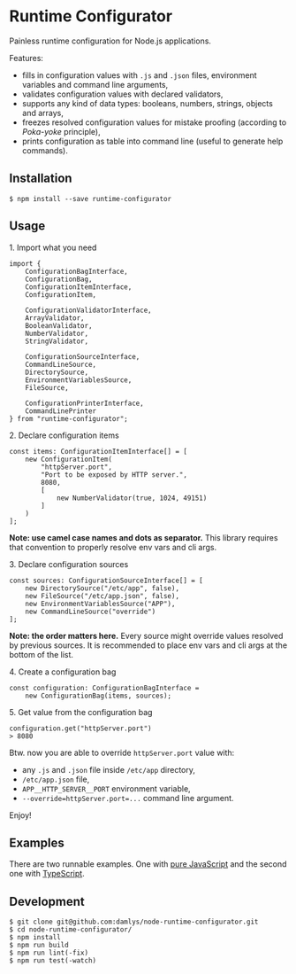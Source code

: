 Runtime Configurator
===

Painless runtime configuration for Node.js applications.

Features:

- fills in configuration values with `.js` and `.json` files,
  environment variables and command line arguments,
- validates configuration values with declared validators,
- supports any kind of data types: booleans, numbers, strings,
  objects and arrays,
- freezes resolved configuration values for mistake proofing
  (according to *Poka-yoke* principle),
- prints configuration as table into command line
  (useful to generate help commands).

## Installation

```
$ npm install --save runtime-configurator
```

## Usage

1\. Import what you need

```
import {
    ConfigurationBagInterface,
    ConfigurationBag,
    ConfigurationItemInterface,
    ConfigurationItem,

    ConfigurationValidatorInterface,
    ArrayValidator,
    BooleanValidator,
    NumberValidator,
    StringValidator,

    ConfigurationSourceInterface,
    CommandLineSource,
    DirectorySource,
    EnvironmentVariablesSource,
    FileSource,

    ConfigurationPrinterInterface,
    CommandLinePrinter
} from "runtime-configurator";
```

2\. Declare configuration items

```
const items: ConfigurationItemInterface[] = [
    new ConfigurationItem(
        "httpServer.port",
        "Port to be exposed by HTTP server.",
        8080,
        [
            new NumberValidator(true, 1024, 49151)
        ]
    )
];
```

**Note: use camel case names and dots as separator.**
This library requires that convention to properly resolve
env vars and cli args.

3\. Declare configuration sources

```
const sources: ConfigurationSourceInterface[] = [
    new DirectorySource("/etc/app", false),
    new FileSource("/etc/app.json", false),
    new EnvironmentVariablesSource("APP"),
    new CommandLineSource("override")
];
```

**Note: the order matters here.** Every source might
override values resolved by previous sources.
It is recommended to place env vars and cli args
at the bottom of the list.

4\. Create a configuration bag

```
const configuration: ConfigurationBagInterface = 
    new ConfigurationBag(items, sources);
```

5\. Get value from the configuration bag

```
configuration.get("httpServer.port")
> 8080
```

Btw. now you are able to override `httpServer.port` value with:
                                
- any `.js` and `.json` file inside `/etc/app` directory,
- `/etc/app.json` file,
- `APP__HTTP_SERVER__PORT` environment variable,
- `--override=httpServer.port=...` command line argument.

Enjoy!

## Examples

There are two runnable examples. One with
[pure JavaScript](https://github.com/damlys/node-runtime-configurator/tree/master/examples/js-app)
and the second one with
[TypeScript](https://github.com/damlys/node-runtime-configurator/tree/master/examples/ts-app).

## Development

```
$ git clone git@github.com:damlys/node-runtime-configurator.git
$ cd node-runtime-configurator/
$ npm install
$ npm run build
$ npm run lint(-fix)
$ npm run test(-watch)
```
